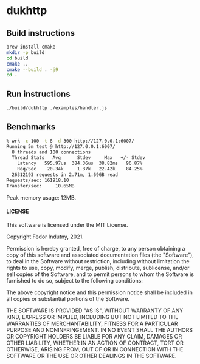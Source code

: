 # dukhttp

## Build instructions

```sh
brew install cmake
mkdir -p build
cd build
cmake ..
cmake --build . -j9
cd -
```

## Run instructions

```sh
./build/dukhttp ./examples/handler.js
```

## Benchmarks

```sh
% wrk -c 100 -t 8 -d 300 http://127.0.0.1:6007/
Running 5m test @ http://127.0.0.1:6007/
  8 threads and 100 connections
  Thread Stats   Avg      Stdev     Max   +/- Stdev
    Latency   595.97us  384.36us  38.82ms   96.87%
    Req/Sec    20.34k     1.37k   22.42k    84.25%
  26312193 requests in 2.71m, 1.69GB read
Requests/sec: 161918.10
Transfer/sec:     10.65MB
```

Peak memory usage: 12MB.

#### LICENSE

This software is licensed under the MIT License.

Copyright Fedor Indutny, 2021.

Permission is hereby granted, free of charge, to any person obtaining a
copy of this software and associated documentation files (the
"Software"), to deal in the Software without restriction, including
without limitation the rights to use, copy, modify, merge, publish,
distribute, sublicense, and/or sell copies of the Software, and to permit
persons to whom the Software is furnished to do so, subject to the
following conditions:

The above copyright notice and this permission notice shall be included
in all copies or substantial portions of the Software.

THE SOFTWARE IS PROVIDED "AS IS", WITHOUT WARRANTY OF ANY KIND, EXPRESS
OR IMPLIED, INCLUDING BUT NOT LIMITED TO THE WARRANTIES OF
MERCHANTABILITY, FITNESS FOR A PARTICULAR PURPOSE AND NONINFRINGEMENT. IN
NO EVENT SHALL THE AUTHORS OR COPYRIGHT HOLDERS BE LIABLE FOR ANY CLAIM,
DAMAGES OR OTHER LIABILITY, WHETHER IN AN ACTION OF CONTRACT, TORT OR
OTHERWISE, ARISING FROM, OUT OF OR IN CONNECTION WITH THE SOFTWARE OR THE
USE OR OTHER DEALINGS IN THE SOFTWARE.
